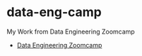 # data-eng-camp
My Work from Data Engineering Zoomcamp
- [Data Engineering Zoomcamp](https://github.com/DataTalksClub/data-engineering-zoomcamp)

